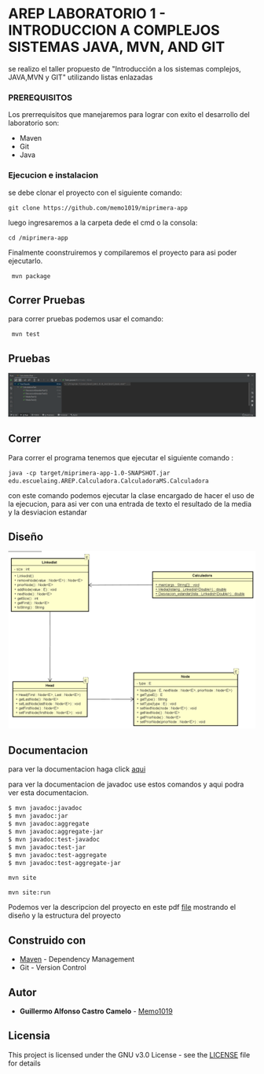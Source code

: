 # AREP LABORATORIO 1 - INTRODUCCION A COMPLEJOS SISTEMAS JAVA, MVN, AND GIT 

se realizo el taller propuesto de "Introducción a los sistemas complejos, JAVA,MVN y GIT" utilizando listas enlazadas

### PREREQUISITOS

Los prerrequisitos que manejaremos para lograr con exito el desarrollo del laboratorio son:
- Maven
- Git  
- Java

### Ejecucion e instalacion
se debe clonar el proyecto con el siguiente comando:

```
git clone https://github.com/memo1019/miprimera-app
```
luego ingresaremos a la carpeta dede el cmd o la consola:
```
cd /miprimera-app
```
Finalmente coonstruiremos y compilaremos el proyecto para asi poder ejecutarlo.
```
 mvn package
```
## Correr Pruebas

para correr pruebas podemos usar el comando:

```
 mvn test
```
## Pruebas 

![Pruebas](/src/site/Resources/pruebas.png)

## Correr

Para correr el programa tenemos que ejecutar el siguiente comando :

```
java -cp target/miprimera-app-1.0-SNAPSHOT.jar edu.escuelaing.AREP.Calculadora.CalculadoraMS.Calculadora
```
con este comando podemos ejecutar la clase encargado de hacer el uso de la ejecucion, para asi ver con una entrada de texto el resultado de la media y la desviacion estandar
## Diseño

![Diagrama de Clases](/src/site/Resources/Diagrama%20de%20clases.png)

## Documentacion
para ver la documentacion haga click [aqui](https://memo1019.github.io/miprimera-app/)

para ver la documentacion de javadoc use estos comandos y aqui podra ver esta documentacion.
```
$ mvn javadoc:javadoc
$ mvn javadoc:jar
$ mvn javadoc:aggregate
$ mvn javadoc:aggregate-jar
$ mvn javadoc:test-javadoc
$ mvn javadoc:test-jar
$ mvn javadoc:test-aggregate
$ mvn javadoc:test-aggregate-jar
```
```
mvn site
```
```
mvn site:run
```

Podemos ver la descripcion del proyecto en este pdf [file](/src/site/Resources/lab1.pdf) mostrando el diseño y la estructura del proyecto

## Construido con

* [Maven](https://maven.apache.org/) - Dependency Management
* Git - Version Control  

## Autor

* **Guillermo Alfonso Castro Camelo** - [Memo1019](https://github.com/memo1019)

## Licensia

This project is licensed under the GNU v3.0 License - see the [LICENSE](LICENSE.txt) file for details


